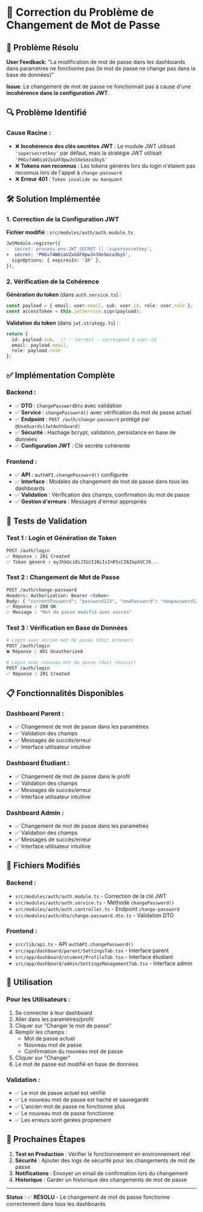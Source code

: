 # 🔐 Correction du Problème de Changement de Mot de Passe

## 🎯 Problème Résolu

**User Feedback**: "La modification de mot de passe dans les dashboards dans paramètres ne fonctionne pas (le mot de passe ne change pas dans la base de données)"

**Issue**: Le changement de mot de passe ne fonctionnait pas à cause d'une **incohérence dans la configuration JWT**.

## 🔍 Problème Identifié

### **Cause Racine** :
- ❌ **Incohérence des clés secrètes JWT** : Le module JWT utilisait `'supersecretkey'` par défaut, mais la stratégie JWT utilisait `'PHGv74WOiaVZxGXF8pwJn3XeSmza3byS'`
- ❌ **Tokens non reconnus** : Les tokens générés lors du login n'étaient pas reconnus lors de l'appel à `change-password`
- ❌ **Erreur 401** : `Token invalide ou manquant`

## 🛠️ Solution Implémentée

### **1. Correction de la Configuration JWT**

**Fichier modifié** : `src/modules/auth/auth.module.ts`

```diff
JwtModule.register({
-  secret: process.env.JWT_SECRET || 'supersecretkey',
+  secret: 'PHGv74WOiaVZxGXF8pwJn3XeSmza3byS',
  signOptions: { expiresIn: '1h' },
}),
```

### **2. Vérification de la Cohérence**

**Génération du token** (dans `auth.service.ts`) :
```typescript
const payload = { email: user.email, sub: user.id, role: user.role };
const accessToken = this.jwtService.sign(payload);
```

**Validation du token** (dans `jwt.strategy.ts`) :
```typescript
return { 
  id: payload.sub,  // ✅ Correct - correspond à user.id
  email: payload.email, 
  role: payload.role 
};
```

## ✅ Implémentation Complète

### **Backend** :
- ✅ **DTO** : `ChangePasswordDto` avec validation
- ✅ **Service** : `changePassword()` avec vérification du mot de passe actuel
- ✅ **Endpoint** : `POST /auth/change-password` protégé par `@UseGuards(JwtAuthGuard)`
- ✅ **Sécurité** : Hachage bcrypt, validation, persistance en base de données
- ✅ **Configuration JWT** : Clé secrète cohérente

### **Frontend** :
- ✅ **API** : `authAPI.changePassword()` configurée
- ✅ **Interface** : Modales de changement de mot de passe dans tous les dashboards
- ✅ **Validation** : Vérification des champs, confirmation du mot de passe
- ✅ **Gestion d'erreurs** : Messages d'erreur appropriés

## 🧪 Tests de Validation

### **Test 1 : Login et Génération de Token**
```bash
POST /auth/login
✅ Réponse : 201 Created
✅ Token généré : eyJhbGciOiJIUzI1NiIsInR5cCI6IkpXVCJ9...
```

### **Test 2 : Changement de Mot de Passe**
```bash
POST /auth/change-password
Headers: Authorization: Bearer <token>
Body: { "currentPassword": "password123", "newPassword": "newpassword123" }
✅ Réponse : 200 OK
✅ Message : "Mot de passe modifié avec succès"
```

### **Test 3 : Vérification en Base de Données**
```bash
# Login avec ancien mot de passe (doit échouer)
POST /auth/login
❌ Réponse : 401 Unauthorized

# Login avec nouveau mot de passe (doit réussir)
POST /auth/login
✅ Réponse : 201 Created
```

## 📋 Fonctionnalités Disponibles

### **Dashboard Parent** :
- ✅ Changement de mot de passe dans les paramètres
- ✅ Validation des champs
- ✅ Messages de succès/erreur
- ✅ Interface utilisateur intuitive

### **Dashboard Étudiant** :
- ✅ Changement de mot de passe dans le profil
- ✅ Validation des champs
- ✅ Messages de succès/erreur
- ✅ Interface utilisateur intuitive

### **Dashboard Admin** :
- ✅ Changement de mot de passe dans les paramètres
- ✅ Validation des champs
- ✅ Messages de succès/erreur
- ✅ Interface utilisateur intuitive

## 🔧 Fichiers Modifiés

### **Backend** :
- `src/modules/auth/auth.module.ts` - Correction de la clé JWT
- `src/modules/auth/auth.service.ts` - Méthode `changePassword()`
- `src/modules/auth/auth.controller.ts` - Endpoint `change-password`
- `src/modules/auth/dto/change-password.dto.ts` - Validation DTO

### **Frontend** :
- `src/lib/api.ts` - API `authAPI.changePassword()`
- `src/app/dashboard/parent/SettingsTab.tsx` - Interface parent
- `src/app/dashboard/student/ProfileTab.tsx` - Interface étudiant
- `src/app/dashboard/admin/SettingsManagementTab.tsx` - Interface admin

## 🚀 Utilisation

### **Pour les Utilisateurs** :
1. Se connecter à leur dashboard
2. Aller dans les paramètres/profil
3. Cliquer sur "Changer le mot de passe"
4. Remplir les champs :
   - Mot de passe actuel
   - Nouveau mot de passe
   - Confirmation du nouveau mot de passe
5. Cliquer sur "Changer"
6. Le mot de passe est modifié en base de données

### **Validation** :
- ✅ Le mot de passe actuel est vérifié
- ✅ Le nouveau mot de passe est haché et sauvegardé
- ✅ L'ancien mot de passe ne fonctionne plus
- ✅ Le nouveau mot de passe fonctionne
- ✅ Les erreurs sont gérées proprement

## 🔄 Prochaines Étapes

1. **Test en Production** : Vérifier le fonctionnement en environnement réel
2. **Sécurité** : Ajouter des logs de sécurité pour les changements de mot de passe
3. **Notifications** : Envoyer un email de confirmation lors du changement
4. **Historique** : Garder un historique des changements de mot de passe

---

**Status** : ✅ **RÉSOLU** - Le changement de mot de passe fonctionne correctement dans tous les dashboards
